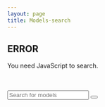 ```yaml
---
layout: page
title: Models-search
---
```


<noscript><h2>ERROR</h2>You need JavaScript to search.</noscript>


<div>
 <br><br>
<form class="d-inline-flex form-inline" action="/pages/models/models-search" method="get">
    <!-- px-2 py-1 like in form-control-sm but overriden by vesper.css so put it back -->
    <input class="form-control form-control-sm px-2 py-1" id="models-search-box" name="query"
        type="text" placeholder="Search for models" aria-label="Search" />
    <button type="submit"><i class="fa fa-search"></i></button>
</form>
</div>
<div id="models-search-results"></div>

<script>
    window.store = {
    {% for page in site.pages %}
    {% if page.title.size > 0 and page.content.size > 0 and page.dir contains "/pages/models" and page.url != "/pages/models/models-search.html" %}
    "{{ page.url | slugify }}": {
        "url": "{{ page.url }}",
        "title": "{{ page.title | xml_escape }}",
        "content": {{ page.content | strip_html | jsonify }},
    },
    {% endif %}
    {% endfor %}
    };
</script>

<script src="https://cdnjs.cloudflare.com/ajax/libs/lunr.js/2.3.6/lunr.min.js" integrity="sha256-M/Awbb/BYh+Rh0aGjpQid26p1b2OBsrk2k9yAvQxPV0=" crossorigin="anonymous"></script>
<script src="/assets/js/models_search.js"></script>
